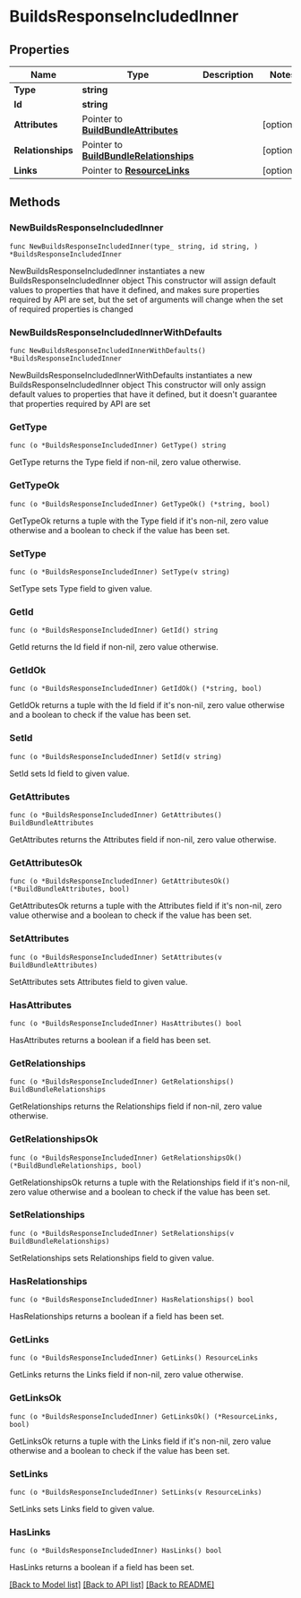# BuildsResponseIncludedInner

## Properties

Name | Type | Description | Notes
------------ | ------------- | ------------- | -------------
**Type** | **string** |  | 
**Id** | **string** |  | 
**Attributes** | Pointer to [**BuildBundleAttributes**](BuildBundleAttributes.md) |  | [optional] 
**Relationships** | Pointer to [**BuildBundleRelationships**](BuildBundleRelationships.md) |  | [optional] 
**Links** | Pointer to [**ResourceLinks**](ResourceLinks.md) |  | [optional] 

## Methods

### NewBuildsResponseIncludedInner

`func NewBuildsResponseIncludedInner(type_ string, id string, ) *BuildsResponseIncludedInner`

NewBuildsResponseIncludedInner instantiates a new BuildsResponseIncludedInner object
This constructor will assign default values to properties that have it defined,
and makes sure properties required by API are set, but the set of arguments
will change when the set of required properties is changed

### NewBuildsResponseIncludedInnerWithDefaults

`func NewBuildsResponseIncludedInnerWithDefaults() *BuildsResponseIncludedInner`

NewBuildsResponseIncludedInnerWithDefaults instantiates a new BuildsResponseIncludedInner object
This constructor will only assign default values to properties that have it defined,
but it doesn't guarantee that properties required by API are set

### GetType

`func (o *BuildsResponseIncludedInner) GetType() string`

GetType returns the Type field if non-nil, zero value otherwise.

### GetTypeOk

`func (o *BuildsResponseIncludedInner) GetTypeOk() (*string, bool)`

GetTypeOk returns a tuple with the Type field if it's non-nil, zero value otherwise
and a boolean to check if the value has been set.

### SetType

`func (o *BuildsResponseIncludedInner) SetType(v string)`

SetType sets Type field to given value.


### GetId

`func (o *BuildsResponseIncludedInner) GetId() string`

GetId returns the Id field if non-nil, zero value otherwise.

### GetIdOk

`func (o *BuildsResponseIncludedInner) GetIdOk() (*string, bool)`

GetIdOk returns a tuple with the Id field if it's non-nil, zero value otherwise
and a boolean to check if the value has been set.

### SetId

`func (o *BuildsResponseIncludedInner) SetId(v string)`

SetId sets Id field to given value.


### GetAttributes

`func (o *BuildsResponseIncludedInner) GetAttributes() BuildBundleAttributes`

GetAttributes returns the Attributes field if non-nil, zero value otherwise.

### GetAttributesOk

`func (o *BuildsResponseIncludedInner) GetAttributesOk() (*BuildBundleAttributes, bool)`

GetAttributesOk returns a tuple with the Attributes field if it's non-nil, zero value otherwise
and a boolean to check if the value has been set.

### SetAttributes

`func (o *BuildsResponseIncludedInner) SetAttributes(v BuildBundleAttributes)`

SetAttributes sets Attributes field to given value.

### HasAttributes

`func (o *BuildsResponseIncludedInner) HasAttributes() bool`

HasAttributes returns a boolean if a field has been set.

### GetRelationships

`func (o *BuildsResponseIncludedInner) GetRelationships() BuildBundleRelationships`

GetRelationships returns the Relationships field if non-nil, zero value otherwise.

### GetRelationshipsOk

`func (o *BuildsResponseIncludedInner) GetRelationshipsOk() (*BuildBundleRelationships, bool)`

GetRelationshipsOk returns a tuple with the Relationships field if it's non-nil, zero value otherwise
and a boolean to check if the value has been set.

### SetRelationships

`func (o *BuildsResponseIncludedInner) SetRelationships(v BuildBundleRelationships)`

SetRelationships sets Relationships field to given value.

### HasRelationships

`func (o *BuildsResponseIncludedInner) HasRelationships() bool`

HasRelationships returns a boolean if a field has been set.

### GetLinks

`func (o *BuildsResponseIncludedInner) GetLinks() ResourceLinks`

GetLinks returns the Links field if non-nil, zero value otherwise.

### GetLinksOk

`func (o *BuildsResponseIncludedInner) GetLinksOk() (*ResourceLinks, bool)`

GetLinksOk returns a tuple with the Links field if it's non-nil, zero value otherwise
and a boolean to check if the value has been set.

### SetLinks

`func (o *BuildsResponseIncludedInner) SetLinks(v ResourceLinks)`

SetLinks sets Links field to given value.

### HasLinks

`func (o *BuildsResponseIncludedInner) HasLinks() bool`

HasLinks returns a boolean if a field has been set.


[[Back to Model list]](../README.md#documentation-for-models) [[Back to API list]](../README.md#documentation-for-api-endpoints) [[Back to README]](../README.md)


